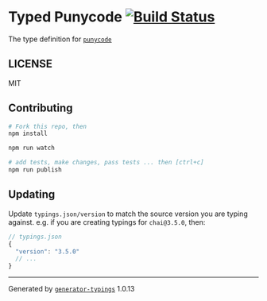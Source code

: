 # Typed Punycode  [![Build Status](https://travis-ci.org/types/npm-punycode.svg?branch=master)](https://travis-ci.org/types/npm-punycode)


The type definition for [`punycode`](https://github.com/bestiejs/punycode.js.git)

## LICENSE

MIT

## Contributing

```sh
# Fork this repo, then
npm install

npm run watch

# add tests, make changes, pass tests ... then [ctrl+c]
npm run publish
```

## Updating

Update `typings.json/version` to match the source version you are typing against.
e.g. if you are creating typings for `chai@3.5.0`, then:

```js
// typings.json
{
  "version": "3.5.0"
  // ...
}
```

----

Generated by [`generator-typings`](https://github.com/typings/generator-typings) 1.0.13
